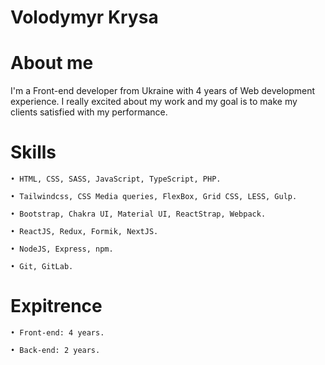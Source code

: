 # Volodymyr Krysa

# About me
I'm a Front-end developer from Ukraine with 4 years of Web development experience.
I really excited about my work and my goal is to make my clients satisfied with my performance.

# Skills
 	• HTML, CSS, SASS, JavaScript, TypeScript, PHP.
	
	• Tailwindcss, CSS Media queries, FlexBox, Grid CSS, LESS, Gulp.
	
	• Bootstrap, Chakra UI, Material UI, ReactStrap, Webpack. 

	• ReactJS, Redux, Formik, NextJS. 
	
	• NodeJS, Express, npm. 
	
	• Git, GitLab. 
	
# Expitrence
	• Front-end: 4 years. 
	
	• Back-end: 2 years. 


	
